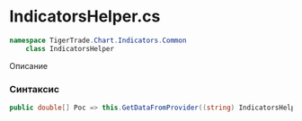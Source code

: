
# IndicatorsHelper.cs
```csharp
namespace TigerTrade.Chart.Indicators.Common  
    class IndicatorsHelper
```

Описание

### Синтаксис
```csharp
public double[] Poc => this.GetDataFromProvider((string) IndicatorsHelper.buesU2Tct638m4LDe0vP(-1323469990 << 5 ^ 598667248));{ get; }
```
